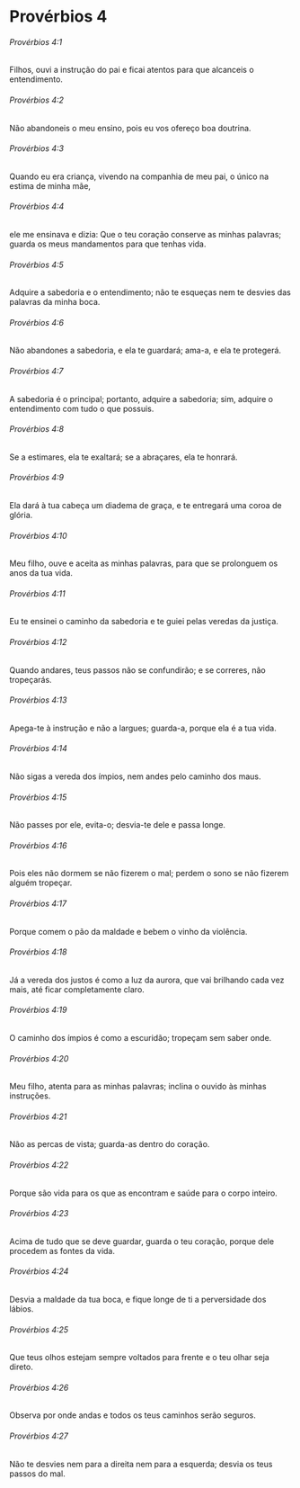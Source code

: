 # Provérbios 4

###### Provérbios 4:1

Filhos, ouvi a instrução do pai e ficai atentos para que alcanceis o entendimento.

###### Provérbios 4:2

Não abandoneis o meu ensino, pois eu vos ofereço boa doutrina.

###### Provérbios 4:3

Quando eu era criança, vivendo na companhia de meu pai, o único na estima de minha mãe,

###### Provérbios 4:4

ele me ensinava e dizia: Que o teu coração conserve as minhas palavras; guarda os meus mandamentos para que tenhas vida.

###### Provérbios 4:5

Adquire a sabedoria e o entendimento; não te esqueças nem te desvies das palavras da minha boca.

###### Provérbios 4:6

Não abandones a sabedoria, e ela te guardará; ama-a, e ela te protegerá.

###### Provérbios 4:7

A sabedoria é o principal; portanto, adquire a sabedoria; sim, adquire o entendimento com tudo o que possuis.

###### Provérbios 4:8

Se a estimares, ela te exaltará; se a abraçares, ela te honrará.

###### Provérbios 4:9

Ela dará à tua cabeça um diadema de graça, e te entregará uma coroa de glória.

###### Provérbios 4:10

Meu filho, ouve e aceita as minhas palavras, para que se prolonguem os anos da tua vida.

###### Provérbios 4:11

Eu te ensinei o caminho da sabedoria e te guiei pelas veredas da justiça.

###### Provérbios 4:12

Quando andares, teus passos não se confundirão; e se correres, não tropeçarás.

###### Provérbios 4:13

Apega-te à instrução e não a largues; guarda-a, porque ela é a tua vida.

###### Provérbios 4:14

Não sigas a vereda dos ímpios, nem andes pelo caminho dos maus.

###### Provérbios 4:15

Não passes por ele, evita-o; desvia-te dele e passa longe.

###### Provérbios 4:16

Pois eles não dormem se não fizerem o mal; perdem o sono se não fizerem alguém tropeçar.

###### Provérbios 4:17

Porque comem o pão da maldade e bebem o vinho da violência.

###### Provérbios 4:18

Já a vereda dos justos é como a luz da aurora, que vai brilhando cada vez mais, até ficar completamente claro.

###### Provérbios 4:19

O caminho dos ímpios é como a escuridão; tropeçam sem saber onde.

###### Provérbios 4:20

Meu filho, atenta para as minhas palavras; inclina o ouvido às minhas instruções.

###### Provérbios 4:21

Não as percas de vista; guarda-as dentro do coração.

###### Provérbios 4:22

Porque são vida para os que as encontram e saúde para o corpo inteiro.

###### Provérbios 4:23

Acima de tudo que se deve guardar, guarda o teu coração, porque dele procedem as fontes da vida.

###### Provérbios 4:24

Desvia a maldade da tua boca, e fique longe de ti a perversidade dos lábios.

###### Provérbios 4:25

Que teus olhos estejam sempre voltados para frente e o teu olhar seja direto.

###### Provérbios 4:26

Observa por onde andas e todos os teus caminhos serão seguros.

###### Provérbios 4:27

Não te desvies nem para a direita nem para a esquerda; desvia os teus passos do mal.

